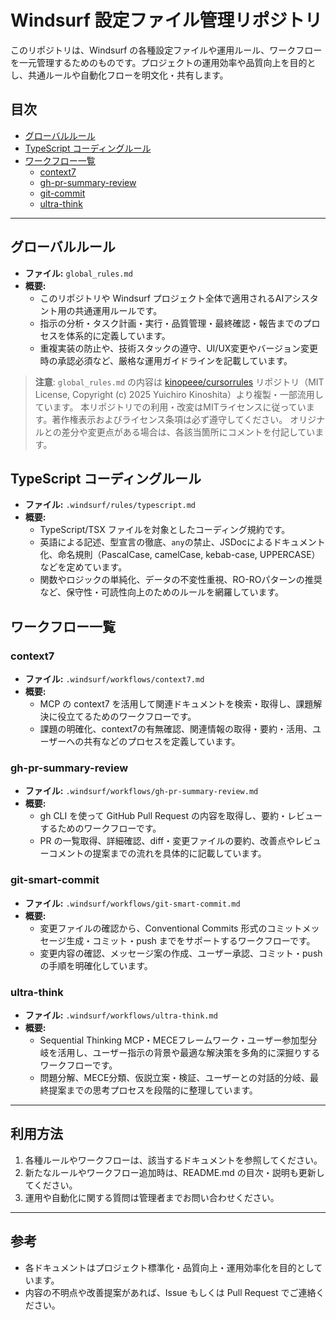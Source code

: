 # Windsurf 設定ファイル管理リポジトリ

このリポジトリは、Windsurf の各種設定ファイルや運用ルール、ワークフローを一元管理するためのものです。プロジェクトの運用効率や品質向上を目的とし、共通ルールや自動化フローを明文化・共有します。

## 目次

- [グローバルルール](#グローバルルール)
- [TypeScript コーディングルール](#typescript-コーディングルール)
- [ワークフロー一覧](#ワークフロー一覧)
    - [context7](#context7)
    - [gh-pr-summary-review](#gh-pr-summary-review)
    - [git-commit](#git-smart-commit)
    - [ultra-think](#ultra-think)

---

## グローバルルール

- **ファイル:** `global_rules.md`
- **概要:**
    - このリポジトリや Windsurf プロジェクト全体で適用されるAIアシスタント用の共通運用ルールです。
    - 指示の分析・タスク計画・実行・品質管理・最終確認・報告までのプロセスを体系的に定義しています。
    - 重複実装の防止や、技術スタックの遵守、UI/UX変更やバージョン変更時の承認必須など、厳格な運用ガイドラインを記載しています。

> **注意**: `global_rules.md` の内容は [kinopeee/cursorrules](https://github.com/kinopeee/cursorrules/tree/main) リポジトリ（MIT License, Copyright (c) 2025 Yuichiro Kinoshita）より複製・一部流用しています。
> 本リポジトリでの利用・改変はMITライセンスに従っています。著作権表示およびライセンス条項は必ず遵守してください。
> オリジナルとの差分や変更点がある場合は、各該当箇所にコメントを付記しています。

## TypeScript コーディングルール

- **ファイル:** `.windsurf/rules/typescript.md`
- **概要:**
    - TypeScript/TSX ファイルを対象としたコーディング規約です。
    - 英語による記述、型宣言の徹底、`any`の禁止、JSDocによるドキュメント化、命名規則（PascalCase, camelCase, kebab-case, UPPERCASE）などを定めています。
    - 関数やロジックの単純化、データの不変性重視、RO-ROパターンの推奨など、保守性・可読性向上のためのルールを網羅しています。

## ワークフロー一覧

### context7
- **ファイル:** `.windsurf/workflows/context7.md`
- **概要:**
    - MCP の context7 を活用して関連ドキュメントを検索・取得し、課題解決に役立てるためのワークフローです。
    - 課題の明確化、context7の有無確認、関連情報の取得・要約・活用、ユーザーへの共有などのプロセスを定義しています。

### gh-pr-summary-review
- **ファイル:** `.windsurf/workflows/gh-pr-summary-review.md`
- **概要:**
    - gh CLI を使って GitHub Pull Request の内容を取得し、要約・レビューするためのワークフローです。
    - PR の一覧取得、詳細確認、diff・変更ファイルの要約、改善点やレビューコメントの提案までの流れを具体的に記載しています。

### git-smart-commit
- **ファイル:** `.windsurf/workflows/git-smart-commit.md`
- **概要:**
    - 変更ファイルの確認から、Conventional Commits 形式のコミットメッセージ生成・コミット・push までをサポートするワークフローです。
    - 変更内容の確認、メッセージ案の作成、ユーザー承認、コミット・push の手順を明確化しています。

### ultra-think
- **ファイル:** `.windsurf/workflows/ultra-think.md`
- **概要:**
    - Sequential Thinking MCP・MECEフレームワーク・ユーザー参加型分岐を活用し、ユーザー指示の背景や最適な解決策を多角的に深掘りするワークフローです。
    - 問題分解、MECE分類、仮説立案・検証、ユーザーとの対話的分岐、最終提案までの思考プロセスを段階的に整理しています。

---

## 利用方法

1. 各種ルールやワークフローは、該当するドキュメントを参照してください。
2. 新たなルールやワークフロー追加時は、README.md の目次・説明も更新してください。
3. 運用や自動化に関する質問は管理者までお問い合わせください。

---

## 参考
- 各ドキュメントはプロジェクト標準化・品質向上・運用効率化を目的としています。
- 内容の不明点や改善提案があれば、Issue もしくは Pull Request でご連絡ください。
